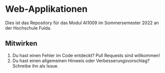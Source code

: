 # Web-Applikationen

Dies ist das Repository für das Modul AI1009 im Sommersemester 2022 an der Hochschule Fulda.

## Mitwirken

1. Du hast einen Fehler im Code entdeckt? Pull Requests sind willkommen!
1. Du hast einen allgemeinen Hinweis oder Verbesserungsvorschlag? Schreibe ihn als Issue.
